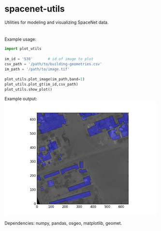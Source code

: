 # spacenet-utils
Utilities for modeling and visualizing SpaceNet data.
#
Example usage:

```python
import plot_utils

im_id = '538'       # id of image to plot
csv_path = '/path/to/building-geometries.csv'
im_path = '/path/to/image.tif'

plot_utils.plot_image(im_path,band=1)
plot_utils.plot_gt(im_id,csv_path)
plot_utils.show_plot()
```

Example output:
![alt text](https://github.com/andraugust/spacenet-utils/blob/master/example_output.png?raw=true)

Dependencies: numpy, pandas, osgeo, matplotlib, geomet.
